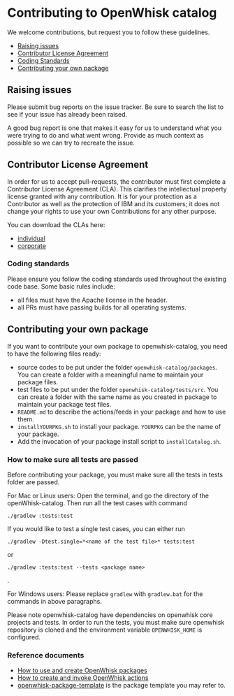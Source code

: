 # Contributing to OpenWhisk catalog

We welcome contributions, but request you to follow these guidelines.

 - [Raising issues](#raising-issues)
 - [Contributor License Agreement](#contributor-license-agreement)
 - [Coding Standards](#coding-standards)
 - [Contributing your own package](#contributing-your-own-package)

## Raising issues

Please submit bug reports on the issue tracker. Be sure to
search the list to see if your issue has already been raised.

A good bug report is one that makes it easy for us to understand what you were
trying to do and what went wrong. Provide as much context as possible so we can try to recreate the issue.

## Contributor License Agreement

In order for us to accept pull-requests, the contributor must first complete
a Contributor License Agreement (CLA). This clarifies the intellectual
property license granted with any contribution. It is for your protection as a
Contributor as well as the protection of IBM and its customers; it does not
change your rights to use your own Contributions for any other purpose.

You can download the CLAs here:

- [individual](https://github.com/openwhisk/openwhisk/blob/master/CLA-INDIVIDUAL.md)
- [corporate](https://github.com/openwhisk/openwhisk/blob/master/CLA-CORPORATE.md)

### Coding standards

Please ensure you follow the coding standards used throughout the existing
code base. Some basic rules include:

 - all files must have the Apache license in the header.
 - all PRs must have passing builds for all operating systems.


## Contributing your own package

If you want to contribute your own package to openwhisk-catalog, you need to have the following files ready:
- source codes to be put under the folder `openwhisk-catalog/packages`. You can create a folder with a meaningful name to maintain your package files.
- test files to be put under the folder `openwhisk-catalog/tests/src`. You can create a folder with the same name as you created in package to maintain your package test files.
- `README.md` to describe the actions/feeds in your package and how to use them.
- `installYOURPKG.sh` to install your package. `YOURPKG` can be the name of your package.
- Add the invocation of your package install script to `installCatalog.sh`.


### How to make sure all tests are passed

Before contributing your package, you must make sure all the tests in tests folder are passed.

For Mac or Linux users:
Open the terminal, and go the directory of the openWhisk-catalog. Then run all the test cases with command
```
./gradlew :tests:test
```

If you would like to test a single test cases, you can either run 
```
./gradlew -Dtest.single=*<name of the test file>* tests:test
```

or 
```
./gradlew :tests:test --tests <package name>
```
.

For Windows users:
Please replace `gradlew` with `gradlew.bat` for the commands in above paragraphs.

Please note openwhisk-catalog have dependencies on openwhisk core projects and tests. In order to run the tests, you must make sure openwhisk repository is cloned and the environment variable `OPENWHISK_HOME` is configured.

### Reference documents

- [How to use and create OpenWhisk packages](https://github.com/openwhisk/openwhisk/blob/master/docs/packages.md)
- [How to create and invoke OpenWhisk actions](https://github.com/openwhisk/openwhisk/blob/master/docs/actions.md)
- [openwhisk-package-template](https://github.com/openwhisk/openwhisk-package-template) is the package template you may refer to.
